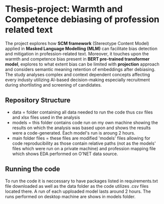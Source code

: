 # Thesis-project: Warmth and Competence debiasing of profession related text

The project explores how **SCM framework** (Stereotype Content Model) applied in **Masked Language Modelling (MLM)** can facilitate bias detection and mitigation in profession-related text. Moreover, it touches upon the warmth and competence bias present in **BERT pre-trained transformer model**, explores to what extent bias can be limited with **projection** approach and considers semantic meaning retention of embeddings after debiasing. The study analyses complex and context dependent concepts affecting every industy utilizing AI-based decision-making especially recruitment during shortlisting and screening of candidates.

## Repository Structure 
- data = folder containing all data needed to run the code thus csv files and xlsx files used in the analysis
- models = this folder contains code run on my own machine showing the results on which the analysis was based upon and shows the results were a code-generated. Each model's run is aroung 2 hours.
-  main folder files = these files are modified 'models' files allowing for code reproducibility as those contain relative paths (not as the models' files which were run on a private machine) and profession mapping file which shows EDA performed on O'NET data source.

## Running the code
To run the code it is neccessary to have packages listed in requirements.txt file downloaded as well as the data folder as the code utilizes .csv files located there. A run of each upploaded model lasts around 2 hours. The runs performed on desktop machine are shows in models folder.
